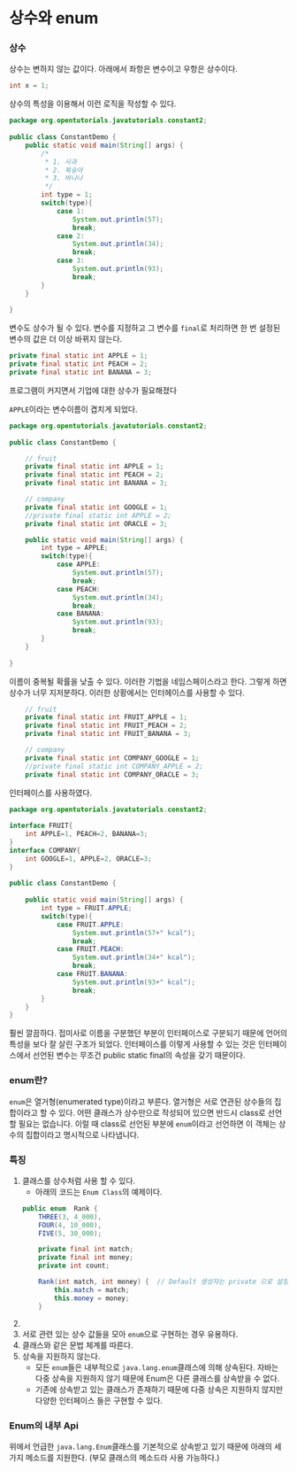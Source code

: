 # 상수와 enum
### 상수
상수는 변하지 않는 값이다. 아래에서 좌항은 변수이고 우항은 상수이다.
```java
int x = 1;
```
상수의 특성을 이용해서 이런 로직을 작성할 수 있다.
```java
package org.opentutorials.javatutorials.constant2;
 
public class ConstantDemo {
    public static void main(String[] args) {
        /*
         * 1. 사과
         * 2. 복숭아
         * 3. 바나나
         */
        int type = 1;
        switch(type){
            case 1:
                System.out.println(57);
                break;
            case 2:
                System.out.println(34);
                break;
            case 3:
                System.out.println(93);
                break;
        }
    }
 
}
```
변수도 상수가 될 수 있다. 변수를 지정하고 그 변수를 `final`로 처리하면 한 번 설정된 변수의 값은 더 이상 바뀌지 않는다. 
```java
private final static int APPLE = 1;
private final static int PEACH = 2;
private final static int BANANA = 3;
```
프로그램이 커지면서 기업에 대한 상수가 필요해졌다

`APPLE`이라는 변수이름이 겹치게 되었다.
```java
package org.opentutorials.javatutorials.constant2;
 
public class ConstantDemo {

    // fruit
    private final static int APPLE = 1;
    private final static int PEACH = 2;
    private final static int BANANA = 3;

    // company
    private final static int GOOGLE = 1;
    //private final static int APPLE = 2;
    private final static int ORACLE = 3;

    public static void main(String[] args) {
        int type = APPLE;
        switch(type){
            case APPLE:
                System.out.println(57);
                break;
            case PEACH:
                System.out.println(34);
                break;
            case BANANA:
                System.out.println(93);
                break;
        }
    }
 
}
```
이름이 중복될 확률을 낮출 수 있다. 이러한 기법을 네임스페이스라고 한다. 그렇게 하면 상수가 너무 지저분하다. 이러한 상황에서는 인터헤이스를 사용할 수 있다.
```java
    // fruit
    private final static int FRUIT_APPLE = 1;
    private final static int FRUIT_PEACH = 2;
    private final static int FRUIT_BANANA = 3;

    // company
    private final static int COMPANY_GOOGLE = 1;
    //private final static int COMPANY_APPLE = 2;
    private final static int COMPANY_ORACLE = 3;
```
인터페이스를 사용하였다.
```java
package org.opentutorials.javatutorials.constant2;
 
interface FRUIT{
    int APPLE=1, PEACH=2, BANANA=3;
}
interface COMPANY{
    int GOOGLE=1, APPLE=2, ORACLE=3;
}
 
public class ConstantDemo {
     
    public static void main(String[] args) {
        int type = FRUIT.APPLE;
        switch(type){
            case FRUIT.APPLE:
                System.out.println(57+" kcal");
                break;
            case FRUIT.PEACH:
                System.out.println(34+" kcal");
                break;
            case FRUIT.BANANA:
                System.out.println(93+" kcal");
                break;
        }
    }
}
```
훨씬 깔끔하다. 접미사로 이름을 구분했던 부분이 인터페이스로 구분되기 때문에 언어의 특성을 보다 잘 살린 구조가 되었다. 인터페이스를 이렇게 사용할 수 있는 것은 인터페이스에서 선언된 변수는 무조건 public static final의 속성을 갖기 때문이다.

### enum란?
`enum`은 열거형(enumerated type)이라고 부른다. 열거형은 서로 연관된 상수들의 집합이라고 할 수 있다. 어떤 클래스가 상수만으로 작성되어 있으면 반드시 class로 선언할 필요는 없습니다. 이럴 때 class로 선언된 부분에 `enum`이라고 선언하면 이 객체는 상수의 집합이라고 명시적으로 나타냅니다.

### 특징
1. 클래스를 상수처럼 사용 할 수 있다.
    + 아래의 코드는 `Enum Class`의 예제이다.
    ```java
    public enum  Rank {
    	THREE(3, 4_000),
    	FOUR(4, 10_000),
    	FIVE(5, 30_000);
    
    	private final int match;
    	private final int money;
    	private int count;
    
    	Rank(int match, int money) {  // Default 생성자는 private 으로 설정되어 있음.
    		this.match = match;
    		this.money = money;
    	}
    ```
2. 
3. 서로 관련 있는 상수 값들을 모아 `enum`으로 구현하는 경우 유용하다.
4. 클래스와 같은 문법 체계를 따른다.
5. 상속을 지원하지 않는다.
    + 모든 `enum`들은 내부적으로 `java.lang.enum`클래스에 의해 상속된다.
    자바는 다중 상속을 지원하지 않기 때문에 Enum은 다른 클래스를 상속받을 수 없다.
    + 기존에 상속받고 있는 클래스가 존재하기 때문에 다중 상속은 지원하지 않지만 다양한 인터페이스 들은 구현할 수 있다.

### Enum의 내부 Api
위에서 언급한 `java.lang.Enum`클래스를 기본적으로 상속받고 있기 때문에 아래의 세가지 메소드를 지원한다. (부모 클래스의 메소드라 사용 가능하다.)